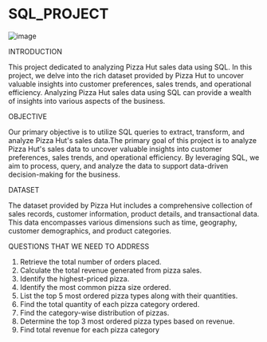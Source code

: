 # SQL_PROJECT

![image](https://github.com/user-attachments/assets/74990ac3-c650-403c-89a0-5c893050d6ba)

INTRODUCTION

This project dedicated to analyzing Pizza Hut sales data using SQL. In this project, we delve into the rich dataset provided
by Pizza Hut to uncover valuable insights into customer preferences, sales trends, and operational efficiency. Analyzing Pizza 
Hut sales data using SQL can provide a wealth of insights into various aspects of the business. 

OBJECTIVE

 Our primary objective is to utilize SQL queries to extract, transform, and analyze Pizza Hut's sales data.The primary goal 
 of this project is to analyze Pizza Hut's sales data to uncover valuable insights into customer preferences, sales trends,
 and operational efficiency. By leveraging SQL, we aim to process, query, and analyze the data to support data-driven 
 decision-making for the business.

DATASET

 The dataset provided by Pizza Hut includes a comprehensive collection of sales records, customer information, product details,
 and transactional data. This data encompasses various dimensions such as time, geography, customer demographics, and product categories.

QUESTIONS THAT WE NEED TO ADDRESS
 
 1. Retrieve the total number of orders placed.
 2. Calculate the total revenue generated from pizza sales.
 3. Identify the highest-priced pizza.
 4. Identify the most common pizza size ordered.
 5. List the top 5 most ordered pizza types along with their quantities.
 6. Find the total quantity of each pizza category ordered.
 7. Find the category-wise distribution of pizzas.
 8. Determine the top 3 most ordered pizza types based on revenue.
 9. Find total revenue for each pizza category
